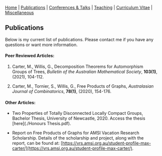 [Home](https://max-carter-math.github.io) | [Publications](./publications.html) | [Conferences & Talks](./conf_talks.html) | [Teaching](./teaching.html) | [Curriculum Vitae](./CV.pdf) | [Miscellaneous](./other.html)

## Publications

Below is my current list of publications. Please contact me if you have any questions or want more information.

#### Peer Reviewed Articles:

1. Carter, M., Willis, G., Decomposition Theorems for Automorphism Groups of Trees, *Bulletin of the Australian Mathematical Society*, **103(1)**, (2021), 104-112.

1. Carter, M., Tornier, S., Willis, G., Free Products of Graphs, *Australasian Journal of Combinatorics*, **78(1)**, (2020), 154-176.

#### Other Articles:

* Two Properties of Totally Disconnected Locally Compact Groups, Bachelor Thesis, University of Newcastle, 2020. Access the thesis [here](./Honours Thesis.pdf).

* Report on Free Products of Graphs for AMSI Vacation Research Scholarship. Details of the scholarship and project, along with the report, can be found at: [https://vrs.amsi.org.au/student-profile-max-carter/](https://vrs.amsi.org.au/student-profile-max-carter/).


